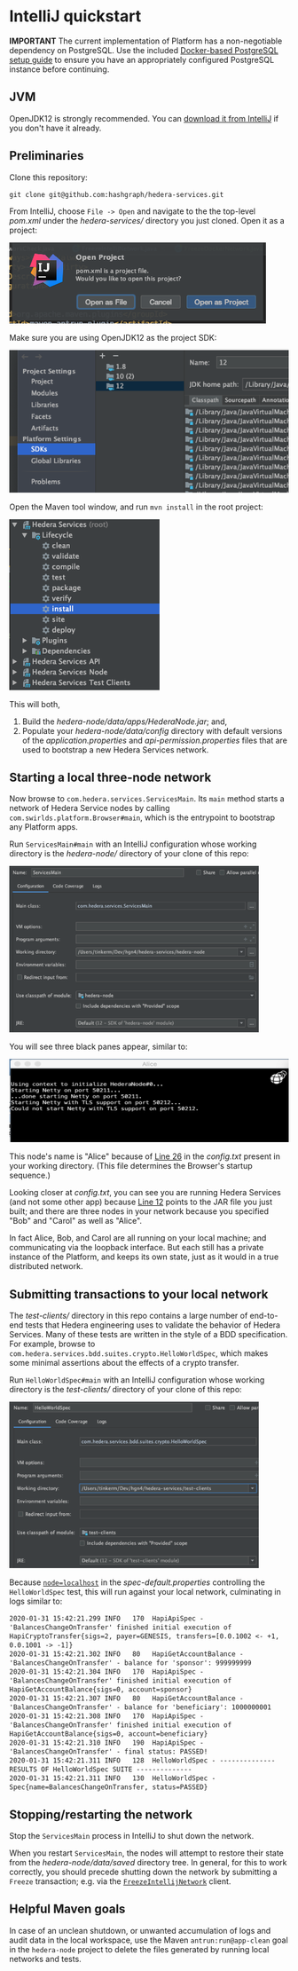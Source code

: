 # IntelliJ quickstart

**IMPORTANT** The current implementation of Platform has a non-negotiable dependency
on PostgreSQL. Use the included [Docker-based PostgreSQL setup guide](./postgresql-setup-guide.md)
to ensure you have an appropriately configured PostgreSQL instance before continuing.

## JVM
OpenJDK12 is strongly recommended. You can [download it from IntelliJ](https://www.jetbrains.com/help/idea/sdk.html)
if you don't have it already. 

## Preliminaries

Clone this repository:
```
git clone git@github.com:hashgraph/hedera-services.git
```

From IntelliJ, choose `File -> Open` and navigate to the the top-level _pom.xml_ 
under the _hedera-services/_ directory you just cloned. Open it as a project:

<p>
    <img src="./import-dialogue.png"/>
</p>

Make sure you are using OpenJDK12 as the project SDK:

<p>
    <img src="./sdk-12.png"/>
</p>

Open the Maven tool window, and run `mvn install` in the root project:

<p>
    <img src="./top-level-modules.png"/>
</p>

This will both, 
<ol>
  <li>Build the <i>hedera-node/data/apps/HederaNode.jar</i>; and,
  <li>Populate your <i>hedera-node/data/config</i> directory with 
  default versions of the <i>application.properties</i> and 
  <i>api-permission.properties</i> files that are used to bootstrap 
  a new Hedera Services network.
</ol>

## Starting a local three-node network

Now browse to `com.hedera.services.ServicesMain`. Its
`main` method starts a network of Hedera Service nodes by 
calling `com.swirlds.platform.Browser#main`, which is the
entrypoint to bootstrap any Platform apps.

Run `ServicesMain#main` with an IntelliJ configuration whose working 
directory is the _hedera-node/_ directory of your clone of this repo:

<p>
    <img src="./node-configuration.png" height="300" width="450" />
</p>

You will see three black panes appear, similar to:

<p>
    <img src="./node-startup.png" height="150" width="600"/>
</p>

This node's name is "Alice" because of [Line 26](../hedera-node/config.txt#L26)
in the _config.txt_ present in your working directory. (This file determines the 
Browser's startup sequence.) 

Looking closer at _config.txt_, you can see you are running Hedera Services 
(and not some other app) because [Line 12](../hedera-node/config.txt#L12) 
points to the JAR file you just built; and there are three nodes in your 
network because you specified "Bob" and "Carol" as well as "Alice".

In fact Alice, Bob, and Carol are all running on your local machine; and 
communicating via the loopback interface. But each still has a private 
instance of the Platform, and keeps its own state, just as it would in a 
true distributed network.

## Submitting transactions to your local network

The _test-clients/_ directory in this repo contains a large number of 
end-to-end tests that Hedera engineering uses to validate the behavior of 
Hedera Services. Many of these tests are written in the style of a BDD 
specification. For example, browse to 
`com.hedera.services.bdd.suites.crypto.HelloWorldSpec`, which makes some minimal
assertions about the effects of a crypto transfer.

Run `HelloWorldSpec#main` with an IntelliJ configuration whose working 
directory is the _test-clients/_ directory of your clone of this repo:

<p>
    <img src="./spec-configuration.png" height="300" width="450" />
</p>

Because [`node=localhost`](../test-clients/src/main/resource/spec-default.properties)
in the _spec-default.properties_ controlling the `HelloWorldSpec` test, this
will run against your local network, culminating in logs similar to:

```
2020-01-31 15:42:21.299 INFO   170  HapiApiSpec - 'BalancesChangeOnTransfer' finished initial execution of HapiCryptoTransfer{sigs=2, payer=GENESIS, transfers=[0.0.1002 <- +1, 0.0.1001 -> -1]}
2020-01-31 15:42:21.302 INFO   80   HapiGetAccountBalance - 'BalancesChangeOnTransfer' - balance for 'sponsor': 999999999
2020-01-31 15:42:21.304 INFO   170  HapiApiSpec - 'BalancesChangeOnTransfer' finished initial execution of HapiGetAccountBalance{sigs=0, account=sponsor}
2020-01-31 15:42:21.307 INFO   80   HapiGetAccountBalance - 'BalancesChangeOnTransfer' - balance for 'beneficiary': 1000000001
2020-01-31 15:42:21.308 INFO   170  HapiApiSpec - 'BalancesChangeOnTransfer' finished initial execution of HapiGetAccountBalance{sigs=0, account=beneficiary}
2020-01-31 15:42:21.310 INFO   190  HapiApiSpec - 'BalancesChangeOnTransfer' - final status: PASSED!
2020-01-31 15:42:21.311 INFO   128  HelloWorldSpec - -------------- RESULTS OF HelloWorldSpec SUITE --------------
2020-01-31 15:42:21.311 INFO   130  HelloWorldSpec - Spec{name=BalancesChangeOnTransfer, status=PASSED}
``` 

## Stopping/restarting the network
Stop the `ServicesMain` process in IntelliJ to shut down the network.

When you restart `ServicesMain`, the nodes will attempt to restore their
state from the _hedera-node/data/saved_ directory tree. 
In general, for
this to work correctly, you should precede shutting down the network
by submitting a `Freeze` transaction; e.g. via the 
[`FreezeIntellijNetwork`](../test-clients/src/main/java/com/hedera/services/bdd/suites/freeze/FreezeIntellijNetwork.java)
client.

## Helpful Maven goals
In case of an unclean shutdown, or unwanted accumulation of logs and audit
data in the local workspace, use the Maven `antrun:run@app-clean` goal 
in the `hedera-node` project to delete the files generated by running 
local networks and tests.
